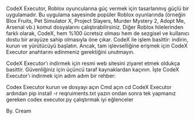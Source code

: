 CodeX Executor, Roblox oyuncularına güç vermek için tasarlanmış güçlü bir uygulamadır. Bu uygulama sayesinde popüler Roblox oyunlarında (örneğin Blox Fruits, Pet Simulator X, Project Slayers, Murder Mystery 2, Adopt Me, Arsenal vb.) komut dosyalarını çalıştırabilirsiniz. Diğer Roblox hilelerinden farklı olarak, CodeX, hem %100 ücretsiz olması hem de sezgisel ve kullanıcı dostu bir arayüze sahip olmasıyla öne çıkar. CodeX ile işlem basittir: indirin, kurun ve yürütücüyü başlatın. Ancak, tam işlevselliğine erişmek için CodeX Executor anahtarını edinmeniz gerektiğini unutmayın.

CodeX Executor’ı indirmek için resmi web sitesini ziyaret etmek oldukça basittir. Güvenliğiniz için üçüncü taraf kaynaklardan kaçının. İşte CodeX Executor’ı indirmek için adım adım bir rehber:

Codex Executor kurun ve dosyayı açın
Cmd açın
cd CodeX Executor
ardından pip install -r reqruiments.txt yazın
ondan sonra tek yapmanız gereken codex executor.py çalıştırmak
iyi eğlenceler 


By. Cream
